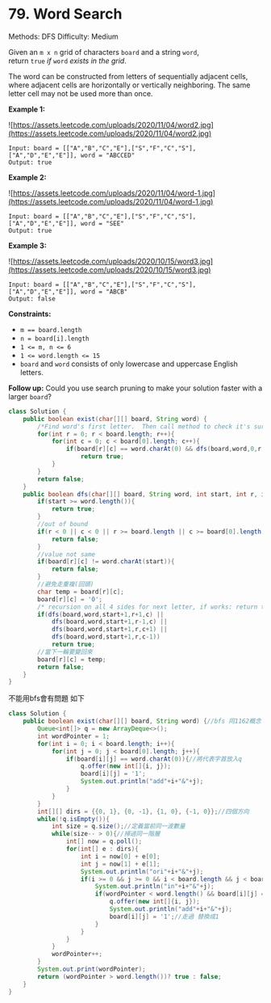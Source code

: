 # 79. Word Search

Methods: DFS
Difficulty: Medium

Given an `m x n` grid of characters `board` and a string `word`, return `true` *if* `word` *exists in the grid*.

The word can be constructed from letters of sequentially adjacent cells, where adjacent cells are horizontally or vertically neighboring. The same letter cell may not be used more than once.

**Example 1:**

![https://assets.leetcode.com/uploads/2020/11/04/word2.jpg](https://assets.leetcode.com/uploads/2020/11/04/word2.jpg)

```
Input: board = [["A","B","C","E"],["S","F","C","S"],["A","D","E","E"]], word = "ABCCED"
Output: true

```

**Example 2:**

![https://assets.leetcode.com/uploads/2020/11/04/word-1.jpg](https://assets.leetcode.com/uploads/2020/11/04/word-1.jpg)

```
Input: board = [["A","B","C","E"],["S","F","C","S"],["A","D","E","E"]], word = "SEE"
Output: true

```

**Example 3:**

![https://assets.leetcode.com/uploads/2020/10/15/word3.jpg](https://assets.leetcode.com/uploads/2020/10/15/word3.jpg)

```
Input: board = [["A","B","C","E"],["S","F","C","S"],["A","D","E","E"]], word = "ABCB"
Output: false

```

**Constraints:**

- `m == board.length`
- `n = board[i].length`
- `1 <= m, n <= 6`
- `1 <= word.length <= 15`
- `board` and `word` consists of only lowercase and uppercase English letters.

**Follow up:** Could you use search pruning to make your solution faster with a larger `board`?

```java
class Solution {
    public boolean exist(char[][] board, String word) {
        /*Find word's first letter.  Then call method to check it's surroundings */
        for(int r = 0; r < board.length; r++){
            for(int c = 0; c < board[0].length; c++){
                if(board[r][c] == word.charAt(0) && dfs(board,word,0,r,c))
                    return true;
            }
        }
        return false;
    }
    public boolean dfs(char[][] board, String word, int start, int r, int c){
        if(start >= word.length()){
            return true;
        }
        //out of bound 
        if(r < 0 || c < 0 || r >= board.length || c >= board[0].length || board[r][c] == '0'){
            return false;
        }
        //value not same
        if(board[r][c] != word.charAt(start)){
            return false;
        }
        //避免走重複(回頭)
        char temp = board[r][c];
        board[r][c] = '0';
        /* recursion on all 4 sides for next letter, if works: return true */
        if(dfs(board,word,start+1,r+1,c) ||
            dfs(board,word,start+1,r-1,c) ||
            dfs(board,word,start+1,r,c+1) ||
            dfs(board,word,start+1,r,c-1))
            return true;
        //當下一輪要變回來
        board[r][c] = temp;
        return false;
    }
}
```

不能用bfs會有問題 如下

```java
class Solution {
    public boolean exist(char[][] board, String word) {//bfs 同1162概念
        Queue<int[]> q = new ArrayDeque<>();
        int wordPointer = 1;
        for(int i = 0; i < board.length; i++){
            for(int j = 0; j < board[0].length; j++){
                if(board[i][j] == word.charAt(0)){//將代表字首放入q
                    q.offer(new int[]{i, j});
                    board[i][j] = '1';
                    System.out.println("add"+i+"&"+j);
                }
            }
        }
        int[][] dirs = {{0, 1}, {0, -1}, {1, 0}, {-1, 0}};//四個方向
        while(!q.isEmpty()){
            int size = q.size();//定義當前同一波數量
            while(size-- > 0){//掃過同一階層
                int[] now = q.poll();
                for(int[] e : dirs){
                    int i = now[0] + e[0];
                    int j = now[1] + e[1];
                    System.out.println("ori"+i+"&"+j);
                    if(i >= 0 && j >= 0 && i < board.length && j < board[0].length && board[i][j] != '1'){//沒超出邊界
                        System.out.println("in"+i+"&"+j);
                        if(wordPointer < word.length() && board[i][j] == word.charAt(wordPointer)){//當等於下個元素 取出丟入q
                            q.offer(new int[]{i, j});
                            System.out.println("add"+i+"&"+j);
                            board[i][j] = '1';//走過 替換成1
                        }
                    }  
                }
            }
            wordPointer++;
        }
        System.out.print(wordPointer);
        return (wordPointer > word.length())? true : false;
    }
}
```